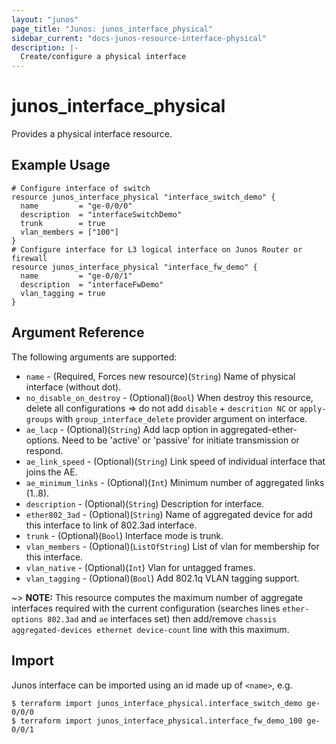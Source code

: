 ```yaml
---
layout: "junos"
page_title: "Junos: junos_interface_physical"
sidebar_current: "docs-junos-resource-interface-physical"
description: |-
  Create/configure a physical interface
---
```


# junos_interface_physical

Provides a physical interface resource.

## Example Usage

```hcl
# Configure interface of switch
resource junos_interface_physical "interface_switch_demo" {
  name         = "ge-0/0/0"
  description  = "interfaceSwitchDemo"
  trunk        = true
  vlan_members = ["100"]
}
# Configure interface for L3 logical interface on Junos Router or firewall
resource junos_interface_physical "interface_fw_demo" {
  name         = "ge-0/0/1"
  description  = "interfaceFwDemo"
  vlan_tagging = true
}
```

## Argument Reference

The following arguments are supported:

* `name` - (Required, Forces new resource)(`String`) Name of physical interface (without dot).
* `no_disable_on_destroy` - (Optional)(`Bool`) When destroy this resource, delete all configurations => do not add `disable` + `descrition NC` or `apply-groups` with `group_interface_delete` provider argument on interface.
* `ae_lacp` - (Optional)(`String`) Add lacp option in aggregated-ether-options. Need to be 'active' or 'passive' for initiate transmission or respond.
* `ae_link_speed` - (Optional)(`String`) Link speed of individual interface that joins the AE.
* `ae_minimum_links` - (Optional)(`Int`) Minimum number of aggregated links (1..8).
* `description` - (Optional)(`String`) Description for interface.
* `ether802_3ad` - (Optional)(`String`) Name of aggregated device for add this interface to link of 802.3ad interface.
* `trunk` - (Optional)(`Bool`) Interface mode is trunk.
* `vlan_members` - (Optional)(`ListOfString`) List of vlan for membership for this interface.
* `vlan_native` - (Optional)(`Int`) Vlan for untagged frames.
* `vlan_tagging` - (Optional)(`Bool`) Add 802.1q VLAN tagging support.

~> **NOTE:** This resource computes the maximum number of aggregate interfaces required with the current configuration (searches lines `ether-options 802.3ad` and `ae` interfaces set) then add/remove `chassis aggregated-devices ethernet device-count` line with this maximum.

## Import

Junos interface can be imported using an id made up of `<name>`, e.g.

```
$ terraform import junos_interface_physical.interface_switch_demo ge-0/0/0
$ terraform import junos_interface_physical.interface_fw_demo_100 ge-0/0/1
```
